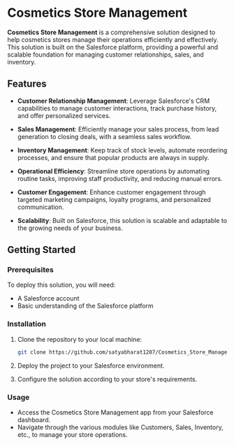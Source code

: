 # Cosmetics Store Management

**Cosmetics Store Management** is a comprehensive solution designed to help cosmetics stores manage their operations efficiently and effectively. This solution is built on the Salesforce platform, providing a powerful and scalable foundation for managing customer relationships, sales, and inventory.

## Features

- **Customer Relationship Management**: Leverage Salesforce's CRM capabilities to manage customer interactions, track purchase history, and offer personalized services.
  
- **Sales Management**: Efficiently manage your sales process, from lead generation to closing deals, with a seamless sales workflow.
  
- **Inventory Management**: Keep track of stock levels, automate reordering processes, and ensure that popular products are always in supply.

- **Operational Efficiency**: Streamline store operations by automating routine tasks, improving staff productivity, and reducing manual errors.
  
- **Customer Engagement**: Enhance customer engagement through targeted marketing campaigns, loyalty programs, and personalized communication.
  
- **Scalability**: Built on Salesforce, this solution is scalable and adaptable to the growing needs of your business.

## Getting Started

### Prerequisites

To deploy this solution, you will need:
- A Salesforce account
- Basic understanding of the Salesforce platform

### Installation

1. Clone the repository to your local machine:
   ```bash
   git clone https://github.com/satyabharat1207/Cosmetics_Store_Management.git
   ```
2. Deploy the project to your Salesforce environment.

3. Configure the solution according to your store's requirements.

### Usage

- Access the Cosmetics Store Management app from your Salesforce dashboard.
- Navigate through the various modules like Customers, Sales, Inventory, etc., to manage your store operations.


